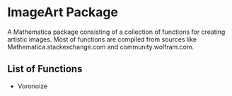 # ImageArt Package

A Mathematica package consisting of a collection of functions for creating artistic images. Most of functions are compiled from sources like Mathematica.stackexchange.com and community.wolfram.com.

## List of Functions

- Voronoize
